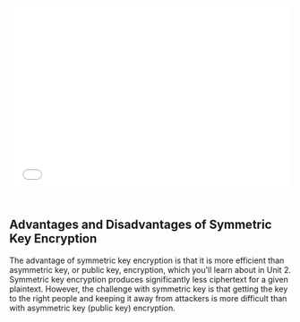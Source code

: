 


<div>
  <iframe src="//player.vimeo.com/video/222886590" width="500" height="330" frameborder="0" webkitallowfullscreen mozallowfullscreen allowfullscreen></iframe>
</div>

<br>

## Advantages and Disadvantages of Symmetric Key Encryption
The advantage of symmetric key encryption is that it is more efficient than asymmetric key, or public key, encryption, which you'll learn about in Unit 2. Symmetric key encryption produces significantly less ciphertext for a given plaintext. However, the challenge with symmetric key is that getting the key to the right people and keeping it away from attackers is more difficult than with asymmetric key (public key) encryption.



